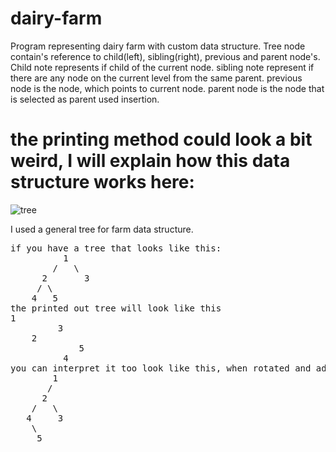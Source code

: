# dairy-farm
Program representing dairy farm with custom data structure. Tree node contain's reference to child(left), sibling(right), previous and parent node's.
Child note represents if child of the current node.
sibling note represent if there are any node on the current level from the same parent.
previous node is the node, which points to current node.
parent node is the node that is selected as parent used insertion.

# the printing method could look a bit weird, I will explain how this data structure works here:
![tree](https://user-images.githubusercontent.com/45511896/159123366-7437a36d-8e36-41ac-b261-4fa0f354b893.png)

I used a general tree for farm data structure.
<pre>
if you have a tree that looks like this:
          1     
        /   \   
      2       3       
     / \           
    4   5      
the printed out tree will look like this
1
         3
    2
             5
          4   
you can interpret it too look like this, when rotated and added links
        1
       /  
      2
    /   \
   4     3
    \
     5
</pre>
